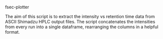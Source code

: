 fsec-plotter


The aim of this script is to extract the intensity vs retention time data from ASCII Shimadzu HPLC output files.
The script concatenates the intensities from every run into a single dataframe, rearranging the columns in a helpful format.

